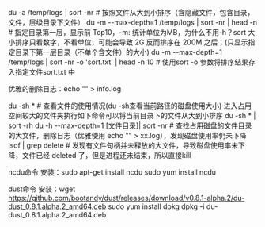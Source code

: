 du -a /temp/logs  | sort -nr #  按照文件从大到小排序（含隐藏文件，包含目录，文件，层级目录下文件）
du -m --max-depth=1 /temp/logs | sort -nr | head -n # 指定目录第一层，显示前 Top10，-m: 统计单位为MB，为什么不用-h？sort 大小排序只看数字，不看单位，可能会导致 2G 反而排序在 200M 之后；(只显示指定目录下第一层目录（不单个含文件）的大小)
du -m --max-depth=1   /temp/logs  | sort -nr -o 'sort.txt' | head -n 10 # 使用sort -o 参数将排序结果存入指定文件sort.txt 中

优雅的删除日志：echo "" > info.log

du -sh * # 查看文件的使用情况(du -sh查看当前路径的磁盘使用大小)
进入占用空间较大的文件夹执行如下命令可以将当前目录下的文件从大到小排序
du -sh * | sort -rh
du -h  --max-depth=1  [文件目录]| sort -nr # 查找占用磁盘的文件目录的大文件，删除日志（优雅使用 echo "" > xx.log），发现磁盘使用率仍未下降
lsof | grep delete # 发现有文件句柄并未释放的大文件，导致磁盘使用率未下降，文件已经 deleted 了，但是进程还未结束，所以直接kill

ncdu命令
安装：sudo apt-get install ncdu
     sudo yum install ncdu

dust命令
安装：wget https://github.com/bootandy/dust/releases/download/v0.8.1-alpha.2/du-dust_0.8.1.alpha.2_amd64.deb
     sudo yum install dpkg
     dpkg -i du-dust_0.8.1.alpha.2_amd64.deb
     


